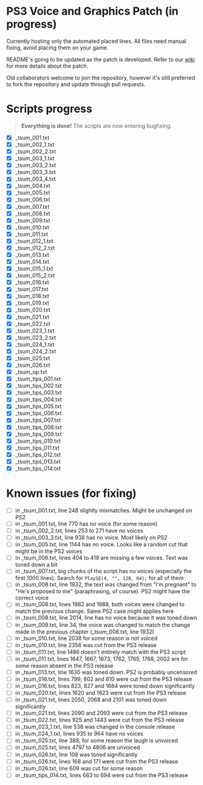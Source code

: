 # PS3 Voice and Graphics Patch (in progress)

Currently hosting only the automated placed lines. All files need manual fixing, avoid placing them on your game.

README's going to be updated as the patch is developed. Refer to our [wiki](https://github.com/07th-mod/guide/wiki) for more details about the patch.

Old collaborators welcome to join the repository, however it's still preferred to fork the repository and update through pull requests.

# Scripts progress

> **Everything is done!** The scripts are now entering bugfixing.

- [x] _tsum_001.txt
- [x] _tsum_002_1.txt
- [x] _tsum_002_2.txt
- [x] _tsum_003_1.txt
- [x] _tsum_003_2.txt
- [x] _tsum_003_3.txt
- [x] _tsum_003_4.txt
- [x] _tsum_004.txt
- [x] _tsum_005.txt
- [x] _tsum_006.txt
- [x] _tsum_007.txt
- [x] _tsum_008.txt
- [x] _tsum_009.txt
- [x] _tsum_010.txt
- [x] _tsum_011.txt
- [x] _tsum_012_1.txt
- [x] _tsum_012_2.txt
- [x] _tsum_013.txt
- [x] _tsum_014.txt
- [x] _tsum_015_1.txt
- [x] _tsum_015_2.txt
- [x] _tsum_016.txt
- [x] _tsum_017.txt
- [x] _tsum_018.txt
- [x] _tsum_019.txt
- [x] _tsum_020.txt
- [x] _tsum_021.txt
- [x] _tsum_022.txt
- [x] _tsum_023_1.txt
- [x] _tsum_023_2.txt
- [x] _tsum_024_1.txt
- [x] _tsum_024_2.txt
- [x] _tsum_025.txt
- [x] _tsum_026.txt
- [x] _tsum_op.txt
- [x] _tsum_tips_001.txt
- [x] _tsum_tips_002.txt
- [x] _tsum_tips_003.txt
- [x] _tsum_tips_004.txt
- [x] _tsum_tips_005.txt
- [x] _tsum_tips_006.txt
- [x] _tsum_tips_007.txt
- [x] _tsum_tips_008.txt
- [x] _tsum_tips_009.txt
- [x] _tsum_tips_010.txt
- [x] _tsum_tips_011.txt
- [x] _tsum_tips_012.txt
- [x] _tsum_tips_013.txt
- [x] _tsum_tips_014.txt

# Known issues (for fixing)

- [ ] in _tsum_001.txt, line 248 slightly mismatches. Might be unchanged on PS2
- [ ] in _tsum_001.txt, line 770 has no voice (for some reason)
- [ ] in _tsum_002_2.txt, lines 253 to 271 have no voices
- [ ] in _tsum_003_3.txt, line 938 has no voice. Most likely on PS2
- [ ] in _tsum_005.txt, line 1144 has no voice. Looks like a random cut that might be in the PS2 voices
- [ ] in _tsum_006.txt, lines 404 to 419 are missing a few voices. Text was toned down a bit
- [ ] in _tsum_007.txt, big chunks of the script has no voices (especially the first 1000 lines). Search for ``PlaySE(4, "", 128, 64);`` for all of them
- [ ] in _tsum_008.txt, line 1932, the text was changed from "I'm pregnant" to "He's proposed to me" (paraphrasing, of course). PS2 might have the correct voice
- [ ] in _tsum_008.txt, lines 1982 and 1988, both voices were changed to match the previous change. Same PS2 case might applies here
- [ ] in _tsum_008.txt, line 2014, line has no voice because it was toned down
- [ ] in _tsum_009.txt, line 34, the voice was changed to match the change made in the previous chapter (_tsum_008.txt, line 1932)
- [ ] in _tsum_010.txt, line 2038 for some reason is not voiced
- [ ] in _tsum_010.txt, line 2358 was cut from the PS3 release
- [ ] in _tsum_011.txt, line 1486 doesn't entirely match with the PS3 script
- [ ] in _tsum_011.txt, lines 1647, 1667, 1673, 1762, 1765, 1768, 2002 are for some reason absent in the PS3 release
- [ ] in _tsum_013.txt, line 1630 was toned down. PS2 is probably uncensored
- [ ] in _tsum_016.txt, lines 799, 802 and 810 were cut from the PS3 release
- [ ] in _tsum_016.txt, lines 823, 827 and 1684 were toned down significantly
- [ ] in _tsum_020.txt, lines 1620 and 1623 were cut from the PS3 release
- [ ] in _tsum_021.txt, lines 2050, 2068 and 2101 was toned down significantly
- [ ] in _tsum_021.txt, lines 2090 and 2093 were cut from the PS3 release
- [ ] in _tsum_022.txt, lines 925 and 1443 were cut from the PS3 release
- [ ] in _tsum_023_1.txt, line 538 was changed in the console release
- [ ] in _tsum_024_1.txt, lines 935 to 964 have no voices
- [ ] in _tsum_025.txt, line 388, for some reason the laugh is unvoiced
- [ ] in _tsum_025.txt, lines 4797 to 4806 are unvoiced
- [ ] in _tsum_026.txt, line 108 was toned significantly
- [ ] in _tsum_026.txt, lines 168 and 171 were cut from the PS3 release
- [ ] in _tsum_026.txt, line 609 was cut for some reason
- [ ] in _tsum_tips_014.txt, lines 683 to 694 were cut from the PS3 release